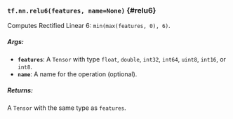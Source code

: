 ### `tf.nn.relu6(features, name=None)` {#relu6}

Computes Rectified Linear 6: `min(max(features, 0), 6)`.

##### Args:


*  <b>`features`</b>: A `Tensor` with type `float`, `double`, `int32`, `int64`, `uint8`,
    `int16`, or `int8`.
*  <b>`name`</b>: A name for the operation (optional).

##### Returns:

  A `Tensor` with the same type as `features`.


